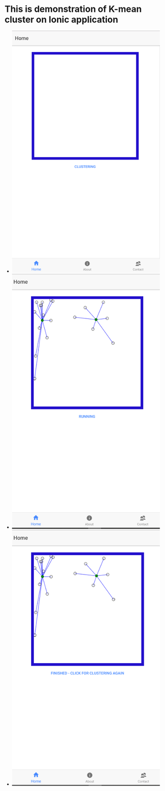 # This is demonstration of K-mean cluster on Ionic application

- <img src="https://github.com/quanap5/k-meanIonicApp/blob/master/k-mean1.PNG">
- <img src="https://github.com/quanap5/k-meanIonicApp/blob/master/k-meanRunning.PNG">
- <img src="https://github.com/quanap5/k-meanIonicApp/blob/master/k-meanFinish.PNG">

